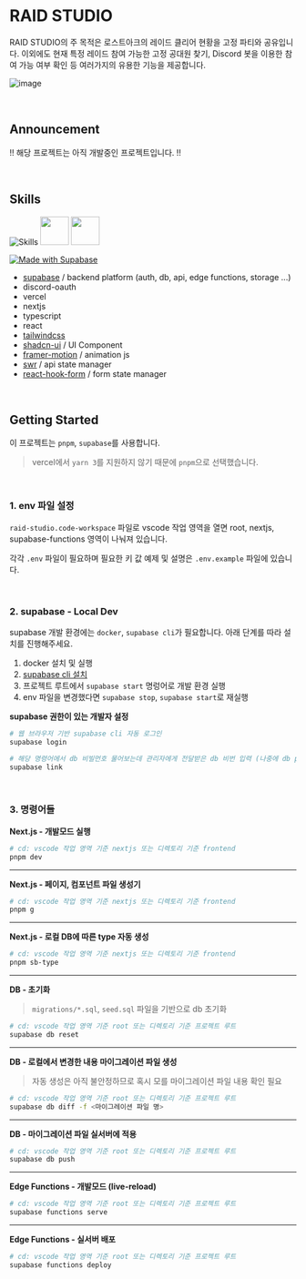 # RAID STUDIO

RAID STUDIO의 주 목적은 로스트아크의 레이드 클리어 현황을 고정 파티와 공유입니다. 이외에도 현재 특정 레이드 참여 가능한 고정 공대원 찾기, Discord 봇을 이용한 참여 가능 여부 확인 등 여러가지의 유용한 기능을 제공합니다.

![image](https://github.com/2skydev/Raid-Studio/assets/43225384/68c0553f-fd83-4fc9-b0a6-f7f7c34dcefa)

<br />

## Announcement

!! 해당 프로젝트는 아직 개발중인 프로젝트입니다. !!

<br />

## Skills

![Skills](https://skillicons.dev/icons?i=vercel,nextjs,ts,react,discord,tailwind)
<img src="https://avatars.githubusercontent.com/u/139895814?s=48&v=4" width="50px" height="50px">
<img src="https://github.com/2skydev/Raid-Studio/assets/43225384/5fc8dd76-d743-4ebb-84a4-20e2c0aabfdc" width="50px" height="50px">

[![Made with Supabase](https://supabase.com/badge-made-with-supabase-dark.svg)](https://supabase.com)

- [supabase](https://supabase.com) / backend platform (auth, db, api, edge functions, storage ...)
- discord-oauth
- vercel
- nextjs
- typescript
- react
- [tailwindcss](https://tailwindcss.com)
- [shadcn-ui](https://ui.shadcn.com) / UI Component
- [framer-motion](https://www.framer.com/motion) / animation js
- [swr](https://swr.vercel.app/ko) / api state manager
- [react-hook-form](https://react-hook-form.com) / form state manager

<br />

## Getting Started
이 프로젝트는 `pnpm`, `supabase`를 사용합니다.
> vercel에서 `yarn 3`를 지원하지 않기 때문에 `pnpm`으로 선택했습니다.

<br />

### 1. env 파일 설정
`raid-studio.code-workspace` 파일로 vscode 작업 영역을 열면 root, nextjs, supabase-functions 영역이 나눠져 있습니다.

각각 `.env` 파일이 필요하며 필요한 키 값 예제 및 설명은 `.env.example` 파일에 있습니다.

<br />

### 2. supabase - Local Dev
supabase 개발 환경에는 `docker`, `supabase cli`가 필요합니다. 아래 단계를 따라 설치를 진행해주세요.

1. docker 설치 및 실행
2. [supabase cli 설치](https://supabase.com/docs/guides/cli/getting-started)
3. 프로젝트 루트에서 `supabase start` 명렁어로 개발 환경 실행
4. env 파일을 변경했다면 `supabase stop`, `supabase start`로 재실행

**supabase 권한이 있는 개발자 설정**
```bash
# 웹 브라우저 기반 supabase cli 자동 로그인
supabase login
```
```bash
# 해당 명령어에서 db 비빌먼호 물어보는데 관리자에게 전달받은 db 비번 입력 (나중에 db push 명령어에 필요)
supabase link
```

<br />

### 3. 명령어들

**Next.js - 개발모드 실행**
```bash
# cd: vscode 작업 영역 기준 nextjs 또는 디렉토리 기준 frontend
pnpm dev
```
---
**Next.js - 페이지, 컴포넌트 파일 생성기**
```bash
# cd: vscode 작업 영역 기준 nextjs 또는 디렉토리 기준 frontend
pnpm g
```
---
**Next.js - 로컬 DB에 따른 type 자동 생성**
```bash
# cd: vscode 작업 영역 기준 nextjs 또는 디렉토리 기준 frontend
pnpm sb-type
```
---
**DB - 초기화**
> `migrations/*.sql`, `seed.sql` 파일을 기반으로 db 초기화
```bash
# cd: vscode 작업 영역 기준 root 또는 디렉토리 기준 프로젝트 루트
supabase db reset
```
---
**DB - 로컬에서 변경한 내용 마이그레이션 파일 생성**
> 자동 생성은 아직 불안정하므로 혹시 모를 마이그레이션 파일 내용 확인 필요
```bash
# cd: vscode 작업 영역 기준 root 또는 디렉토리 기준 프로젝트 루트
supabase db diff -f <마이그레이션 파일 명>
```
---
**DB - 마이그레이션 파일 실서버에 적용**
```bash
# cd: vscode 작업 영역 기준 root 또는 디렉토리 기준 프로젝트 루트
supabase db push
```
---
**Edge Functions - 개발모드 (live-reload)**
```bash
# cd: vscode 작업 영역 기준 root 또는 디렉토리 기준 프로젝트 루트
supabase functions serve
```
---
**Edge Functions - 실서버 배포**
```bash
# cd: vscode 작업 영역 기준 root 또는 디렉토리 기준 프로젝트 루트
supabase functions deploy
```
